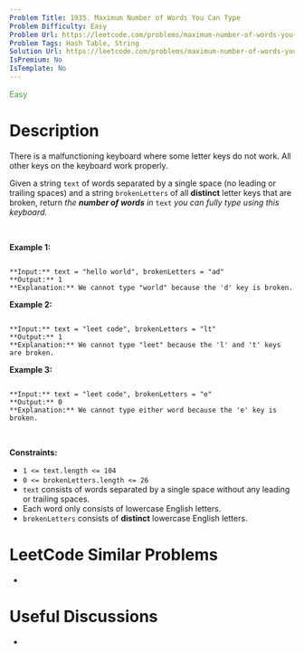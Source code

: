 ```yaml
---
Problem Title: 1935. Maximum Number of Words You Can Type
Problem Difficulty: Easy
Problem Url: https://leetcode.com/problems/maximum-number-of-words-you-can-type/
Problem Tags: Hash Table, String
Solution Url: https://leetcode.com/problems/maximum-number-of-words-you-can-type/solution/
IsPremium: No
IsTemplate: No
---
```


<span style="color: rgb(67, 160, 71);">Easy</span>

# Description

There is a malfunctioning keyboard where some letter keys do not work. All other keys on the keyboard work properly.


Given a string `text` of words separated by a single space (no leading or trailing spaces) and a string `brokenLetters` of all **distinct** letter keys that are broken, return *the **number of words** in* `text` *you can fully type using this keyboard*.


 


**Example 1:**



```

**Input:** text = "hello world", brokenLetters = "ad"
**Output:** 1
**Explanation:** We cannot type "world" because the 'd' key is broken.

```

**Example 2:**



```

**Input:** text = "leet code", brokenLetters = "lt"
**Output:** 1
**Explanation:** We cannot type "leet" because the 'l' and 't' keys are broken.

```

**Example 3:**



```

**Input:** text = "leet code", brokenLetters = "e"
**Output:** 0
**Explanation:** We cannot type either word because the 'e' key is broken.

```

 


**Constraints:**


* `1 <= text.length <= 104`
* `0 <= brokenLetters.length <= 26`
* `text` consists of words separated by a single space without any leading or trailing spaces.
* Each word only consists of lowercase English letters.
* `brokenLetters` consists of **distinct** lowercase English letters.




# LeetCode Similar Problems

- []()

# Useful Discussions

- []()
